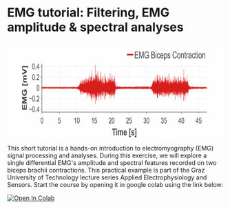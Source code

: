 # EMG tutorial: Filtering, EMG amplitude & spectral analyses

<p align="center">
<img src="https://github.com/luuleitner/EMG_tutorial/blob/cb05cd0d36c874bd498e06d6e5c994689fa73a31/data/EMG_bbcontraction_s.jpg" height="220">
</p>

This short tutorial is a hands-on introduction to electromyography (EMG) signal processing and analyses. During this exercise, we will explore a single differential EMG's amplitude and spectral features recorded on two biceps brachii contractions. This practical example is part of the Graz University of Technology lecture series Applied Electrophysiology and Sensors. Start the course by opening it in google colab using the link below: 

[![Open In Colab](https://colab.research.google.com/assets/colab-badge.svg)](https://colab.research.google.com/github/luuleitner/EMG_tutorial/blob/master/EMG_processing.ipynb)
